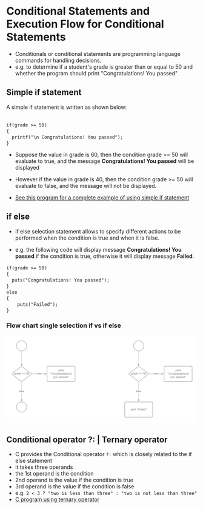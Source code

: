 # Conditional Statements and Execution Flow for Conditional Statements

- Conditionals or conditional statements are programming language commands for handling decisions. 
- e.g. to determine if a student's grade is greater than or equal to 50 and whether the program should print "Congratulations! You passed"

## Simple if statement

A simple if statement is written as shown below:

```

if(grade >= 50)
{
  printf("\n Congratulations! You passed");
}

```

- Suppose the value in grade is 60, then the condition grade >= 50 will evaluate to true, and the message **Congratulations! You passed** will be displayed
- However if the value in grade is 40, then the condition grade >= 50 will evaluate to false, and the message will not be displayed.

- [See this program for a complete example of using simple if statement](../src/simpleif.c) 

## if else 

- if else selection statement allows to specify different actions to be performed when the condition is true and when it is false.

- e.g. the following code will display message **Congratulations! You passed** if the condition is true, otherwise it will display message **Failed**.


```
if(grade >= 50)
{
  puts("Congratulations! You passed");
}
else
{
	puts("Failed");
}
```

### Flow chart single selection if vs if else

![Flow chart comparing if vs if else](../figs/conditionals.png "Flow chart compaing if vs if else")

## Conditional operator ?: | Ternary operator

- C provides the Conditional operator `?:` which is closely related to the if else statement
- it takes three operands
- the 1st operand is the condition
- 2nd operand is the value if the condition is true
- 3rd operand is the value if the condition is false
- e.g. `2 < 3 ? "two is less than three" : "two is not less than three"`
- [C program using ternary operator](../src/ternaryoperator.c)


